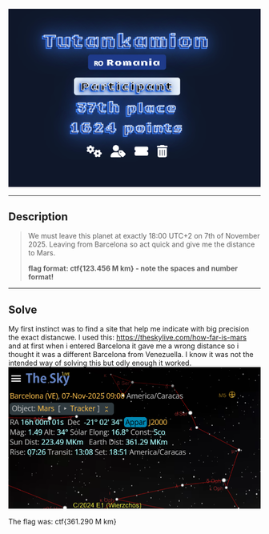 ![alt text](image.png)

---

## Description

> We must leave this planet at exactly 18:00 UTC+2 on 7th of November 2025. Leaving from Barcelona so act quick and give me the distance to Mars.
>
> **flag format: ctf{123.456 M km} - note the spaces and number format!**

---

## Solve

My first instinct was to find a site that help me indicate with big precision the exact distancwe.
I used this: https://theskylive.com/how-far-is-mars and at first when i entered Barcelona it gave me a wrong distance so i thought it was a different Barcelona from Venezuella. I know it was not the intended way of solving this but odly enough it worked.
![alt text](image-1.png)

The flag was: ctf{361.290 M km}